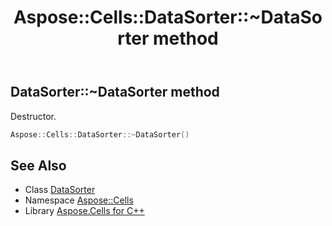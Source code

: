 ﻿---
title: Aspose::Cells::DataSorter::~DataSorter method
linktitle: ~DataSorter
second_title: Aspose.Cells for C++ API Reference
description: 'Aspose::Cells::DataSorter::~DataSorter method. Destructor in C++.'
type: docs
weight: 200
url: /cpp/aspose.cells/datasorter/~datasorter/
---
## DataSorter::~DataSorter method


Destructor.

```cpp
Aspose::Cells::DataSorter::~DataSorter()
```

## See Also

* Class [DataSorter](../)
* Namespace [Aspose::Cells](../../)
* Library [Aspose.Cells for C++](../../../)
